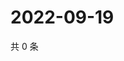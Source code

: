 # 2022-09-19

共 0 条

<!-- BEGIN WEIBO -->
<!-- 最后更新时间 Mon Sep 19 2022 17:21:24 GMT+0800 (China Standard Time) -->

<!-- END WEIBO -->
